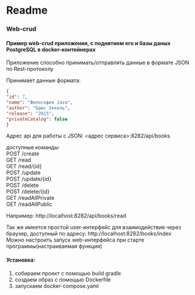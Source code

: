 # Readme

### Web-crud

#### Пример web-crud приложения, с поднятием его и базы даных PostgreSQL в docker-контейнерах

Приложение способно принимать/отправлять данные в формате JSON по Rest-протоколу

Принимает данные формата:  
```json
{
"id": 7,
"name": "Философия Java",
"author": "Брюс Эккель",
"release": "2015",
"privateCatalog": false
}
```

Адрес api для работы с JSON: <адрес сервиса>:8282/api/books

доступные команды:  
POST /create  
GET  /read  
GET  /read/{id}  
POST /update  
POST /update/{id}  
POST /delete  
POST /delete/{id}  
GET  /readAllPrivate  
GET  /readAllPublic  

Например: http://localhost:8282/api/books/read

Так же имеется простой user-интерфейс для взаимодействия через браузер,
доступный по адресу: http://localhost:8282/books/index  
Можно настроить запуск web-интерфейса при старте программы(настраиваемая функция)



#### Установка:
1) собираем проект с помощью build gradle
2) создаем образ с помощью Dockerfile
3) запускаем docker-compose.yaml
